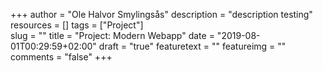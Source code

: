 +++
author = "Ole Halvor Smylingsås"
description = "description testing"
resources = []
tags = ["Project"]   
slug = ""
title = "Project: Modern Webapp"
date = "2019-08-01T00:29:59+02:00"
draft = "true"
featuretext = ""
featureimg = ""
comments = "false"
+++

